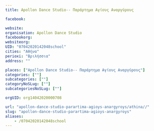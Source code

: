 ```yaml
---
title: Apollon Dance Studio-- Παράρτημα Αγίους Αναργύρους

facebook:

website:
organisation: Apollon Dance Studio
facebookorg:
websiteorg:
UID: "07042020142048school"
cities: "Αθήνα"
perioxi: "Βριλήσσια"
address: ""

places: ["Apollon Dance Studio-- Παράρτημα Αγίους Αναργύρους"]
categories: [""]
subcategories: [""]
categoryNoSLug: [""]
subcategoriesNoSLug: [""]

orgUID: org14042020000708

url: "apollon-dance-studio-parartima-agioys-anargyroys/athina//"
slug: "apollon-dance-studio-parartima-agioys-anargyroys"
aliases:
    - /07042020142048school
---
```





